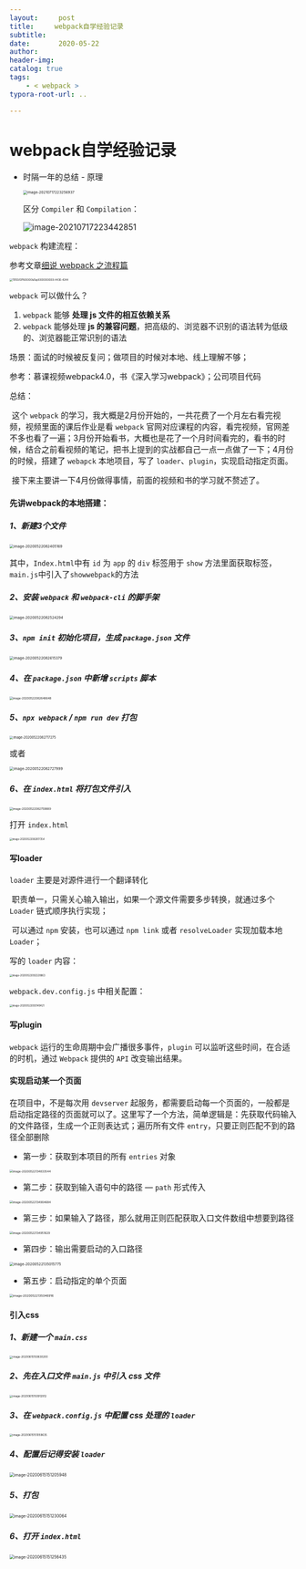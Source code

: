 ```yaml
---
layout:     post
title:     webpack自学经验记录
subtitle:  
date:       2020-05-22
author:     
header-img: 
catalog: true
tags:
    - < webpack >
typora-root-url: ..

---
```


# webpack自学经验记录

- 时隔一年的总结 - 原理

    <img src="/../img/assets_2019/image-20210717223256937.png" alt="image-20210717223256937" style="zoom:45%;" />

    区分 `Compiler` 和 `Compilation`：
    
    ![image-20210717223442851](/../img/assets_2019/image-20210717223442851.png)

`webpack` 构建流程：

参考文章[细说 webpack 之流程篇](https://developer.aliyun.com/article/61047)

<img src="/../img/assets_2019/TB1GVGFNXXXXXaTapXXXXXXXXXX-4436-4244.png" alt="TB1GVGFNXXXXXaTapXXXXXXXXXX-4436-4244" style="zoom:30%;" />

`webpack` 可以做什么？

1. `webpack` 能够 **处理 js 文件的相互依赖关系**
2. `webpack` 能够处理 **js 的兼容问题**，把高级的、浏览器不识别的语法转为低级的、浏览器能正常识别的语法

场景：面试的时候被反复问；做项目的时候对本地、线上理解不够；

参考：慕课视频webpack4.0，书《深入学习webpack》；公司项目代码

总结：

​		这个 `webpack` 的学习，我大概是2月份开始的，一共花费了一个月左右看完视频，视频里面的课后作业是看 `webpack` 官网对应课程的内容，看完视频，官网差不多也看了一遍；3月份开始看书，大概也是花了一个月时间看完的，看书的时候，结合之前看视频的笔记，把书上提到的实战都自己一点一点做了一下；4月份的时候，搭建了 `webapck` 本地项目，写了 `loader`、`plugin`，实现启动指定页面。

​		接下来主要讲一下4月份做得事情，前面的视频和书的学习就不赘述了。

#### 先讲webpack的本地搭建：

##### 1、新建3个文件

<img src="/../img/assets_2019/image-20200522082405169.png" alt="image-20200522082405169" style="zoom:45%;" />

其中，`Index.html`中有 `id` 为 `app` 的 `div` 标签用于 `show` 方法里面获取标签，`main.js`中引入了`showwebpack`的方法

##### 2、安装 `webpack` 和 `webpack-cli` 的脚手架

<img src="/../img/assets_2019/image-20200522082524294.png" alt="image-20200522082524294" style="zoom:45%;" />

##### 3、`npm init` 初始化项目，生成 `package.json` 文件

<img src="/../img/assets_2019/image-20200522082615379.png" alt="image-20200522082615379" style="zoom:45%;" />

##### 4、在 `package.json` 中新增 `scripts` 脚本

<img src="/../img/assets_2019/image-20200522082648648.png" alt="image-20200522082648648" style="zoom:35%;" />

##### 5、`npx webpack` / `npm run dev` 打包

<img src="/../img/assets_2019/image-20200522082717275.png" alt="image-20200522082717275" style="zoom:40%;" />

或者

<img src="/../img/assets_2019/image-20200522082727999.png" alt="image-20200522082727999" style="zoom:45%;" />

##### 6、在 `index.html` 将打包文件引入

<img src="/../img/assets_2019/image-20200522082759889.png" alt="image-20200522082759889" style="zoom:35%;" />

打开 `index.html`

<img src="/../img/assets_2019/image-20200522082817354.png" alt="image-20200522082817354" style="zoom:30%;" />

#### 写loader

`loader` 主要是对源件进行一个翻译转化

​	职责单一，只需关心输入输出，如果一个源文件需要多步转换，就通过多个 `Loader` 链式顺序执行实现；

​	可以通过 `npm` 安装，也可以通过 `npm link` 或者 `resolveLoader` 实现加载本地 `Loader`；

写的 `loader` 内容：

<img src="/../img/assets_2019/image-20200522092228863.png" alt="image-20200522092228863" style="zoom:30%;" />

`webpack.dev.config.js` 中相关配置：

<img src="/../img/assets_2019/image-20200522093149421.png" alt="image-20200522093149421" style="zoom:30%;" />

#### 写plugin

`webpack` 运行的生命周期中会广播很多事件，`plugin` 可以监听这些时间，在合适的时机，通过 `Webpack` 提供的 `API` 改变输出结果。

#### 实现启动某一个页面

在项目中，不是每次用 `devserver` 起服务，都需要启动每一个页面的，一般都是启动指定路径的页面就可以了。这里写了一个方法，简单逻辑是：先获取代码输入的文件路径，生成一个正则表达式；遍历所有文件 `entry`，只要正则匹配不到的路径全部删除

-	第一步：获取到本项目的所有 `entries` 对象

<img src="/../img/assets_2019/image-20200522134833544.png" alt="image-20200522134833544" style="zoom:35%;" />

- 第二步：获取到输入语句中的路径 — `path` 形式传入

<img src="/../img/assets_2019/image-20200522134904684.png" alt="image-20200522134904684" style="zoom:35%;" />

- 第三步：如果输入了路径，那么就用正则匹配获取入口文件数组中想要到路径

<img src="/../img/assets_2019/image-20200522134951629.png" alt="image-20200522134951629" style="zoom:35%;" />

- 第四步：输出需要启动的入口路径

<img src="/../img/assets_2019/image-20200522135015775.png" alt="image-20200522135015775" style="zoom:45%;" />

- 第五步：启动指定的单个页面

<img src="/../img/assets_2019/image-20200522135046916.png" alt="image-20200522135046916" style="zoom:38%;" />

#### 引入css

##### 1、新建一个 `main.css`

<img src="/../img/assets_2019/image-20200615150830200.png" alt="image-20200615150830200" style="zoom: 33%;" />

##### 2、先在入口文件 `main.js` 中引入 css 文件

<img src="/../img/assets_2019/image-20200615150912912.png" alt="image-20200615150912912" style="zoom: 33%;" />

##### 3、在 `webpack.config.js` 中配置 css 处理的 `loader`

<img src="/../img/assets_2019/image-20200615151059635.png" alt="image-20200615151059635" style="zoom: 33%;" />

##### 4、配置后记得安装 `loader`

<img src="/../img/assets_2019/image-20200615151205948.png" alt="image-20200615151205948" style="zoom: 50%;" />

##### 5、打包

<img src="/../img/assets_2019/image-20200615151230064.png" alt="image-20200615151230064" style="zoom:50%;" />

##### 6、打开 `index.html`

<img src="/../img/assets_2019/image-20200615151256435.png" alt="image-20200615151256435" style="zoom:50%;" />